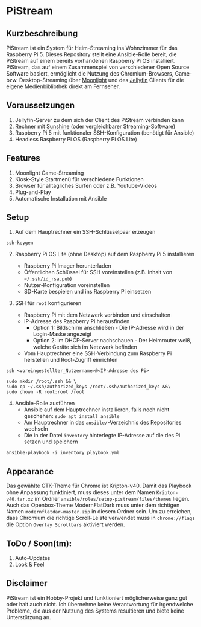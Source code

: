 # PiStream

## Kurzbeschreibung
PiStream ist ein System für Heim-Streaming ins Wohnzimmer für das Raspberry Pi 5. Dieses Repository stellt eine Ansible-Rolle bereit, die PiStream auf einem bereits vorhandenen Raspberry Pi OS installiert. PiStream, das auf einem Zusammenspiel von verschiedener Open Source Software basiert, ermöglicht die Nutzung des Chromium-Browsers, Game- bzw. Desktop-Streaming über [Moonlight](https://moonlight-stream.org/) und des [Jellyfin](https://jellyfin.org) Clients für die eigene Medienbibliothek direkt am Fernseher.

## Voraussetzungen

1. Jellyfin-Server zu dem sich der Client des PiStream verbinden kann
2. Rechner mit [Sunshine](https://app.lizardbyte.dev/Sunshine/) (oder vergleichbarer Streaming-Software)
3. Raspberry Pi 5 mit funktionaler SSH-Konfiguration (benötigt für Ansible)
4. Headless Raspberry Pi OS (Raspberry Pi OS Lite)

## Features

1. Moonlight Game-Streaming
2. Kiosk-Style Startmenü für verschiedene Funktionen
3. Browser für alltägliches Surfen oder z.B. Youtube-Videos
4. Plug-and-Play
5. Automatische Installation mit Ansible

## Setup

1. Auf dem Hauptrechner ein SSH-Schlüsselpaar erzeugen
```
ssh-keygen
```
2. Raspberry Pi OS Lite (ohne Desktop) auf dem Raspberry Pi 5 installieren
    * Raspberry Pi Imager herunterladen
    * Öffentlichen Schlüssel für SSH voreinstellen (z.B. Inhalt von `~/.ssh/id_rsa.pub`)
    * Nutzer-Konfiguration voreinstellen
    * SD-Karte bespielen und ins Raspberry Pi einsetzen

3. SSH für `root` konfigurieren
    * Raspberry Pi mit dem Netzwerk verbinden und einschalten
    * IP-Adresse des Raspberry Pi herausfinden
        * Option 1: Bildschirm anschließen - Die IP-Adresse wird in der Login-Maske angezeigt
        * Option 2: Im DHCP-Server nachschauen - Der Heimrouter weiß, welche Geräte sich im Netzwerk befinden
    * Vom Hauptrechner eine SSH-Verbindung zum Raspberry Pi herstellen und Root-Zugriff einrichten
```
ssh <voreingestellter_Nutzername>@<IP-Adresse des Pi>
```
```
sudo mkdir /root/.ssh && \
sudo cp ~/.ssh/authorized_keys /root/.ssh/authorized_keys &&\
sudo chown -R root:root /root
```
4. Ansible-Rolle ausführen
    * Ansible auf dem Hauptrechner installieren, falls noch nicht geschehen: `sudo apt install ansible`
    * Am Hauptrechner in das `ansible/`-Verzeichnis des Repositories wechseln
    * Die in der Datei `inventory` hinterlegte IP-Adresse auf die des Pi setzen und speichern
```
ansible-playbook -i inventory playbook.yml
```

## Appearance

Das gewählte GTK-Theme für Chrome ist Kripton-v40. Damit das Playbook ohne Anpassung funktiniert, muss dieses unter dem Namen `Kripton-v40.tar.xz` im Ordner `ansible/roles/setup-pistream/files/themes` liegen.
Auch das Openbox-Theme ModernFlatDark muss unter dem richtigen Namen `modernflatdar-master.zip` in diesem Ordner sein. 
Um zu erreichen, dass Chromium die richtige Scroll-Leiste verwendet muss in `chrome://flags` die Option `Overlay Scrollbars` aktiviert werden.

## ToDo / Soon(tm):

1. Auto-Updates
2. Look & Feel

## Disclaimer

PiStream ist ein Hobby-Projekt und funktioniert möglicherweise ganz gut oder halt auch nicht. Ich übernehme keine Verantwortung für irgendwelche Probleme, die aus der Nutzung des Systems resultieren und biete keine Unterstützung an. 